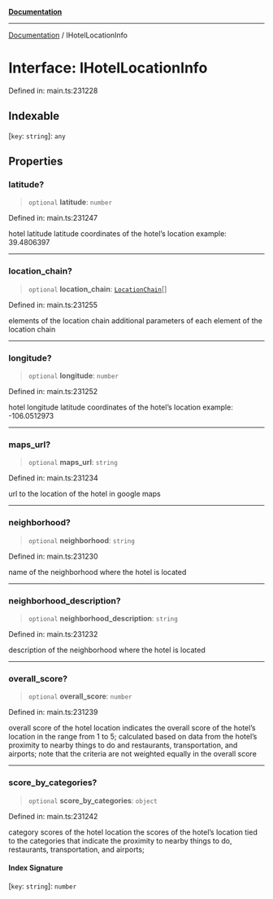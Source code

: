 [**Documentation**](../README.md)

***

[Documentation](../README.md) / IHotelLocationInfo

# Interface: IHotelLocationInfo

Defined in: main.ts:231228

## Indexable

\[`key`: `string`\]: `any`

## Properties

### latitude?

> `optional` **latitude**: `number`

Defined in: main.ts:231247

hotel latitude
latitude coordinates of the hotel’s location
example:
39.4806397

***

### location\_chain?

> `optional` **location\_chain**: [`LocationChain`](../classes/LocationChain.md)[]

Defined in: main.ts:231255

elements of the location chain
additional parameters of each element of the location chain

***

### longitude?

> `optional` **longitude**: `number`

Defined in: main.ts:231252

hotel longitude
latitude coordinates of the hotel’s location
example:
-106.0512973

***

### maps\_url?

> `optional` **maps\_url**: `string`

Defined in: main.ts:231234

url to the location of the hotel in google maps

***

### neighborhood?

> `optional` **neighborhood**: `string`

Defined in: main.ts:231230

name of the neighborhood where the hotel is located

***

### neighborhood\_description?

> `optional` **neighborhood\_description**: `string`

Defined in: main.ts:231232

description of the neighborhood where the hotel is located

***

### overall\_score?

> `optional` **overall\_score**: `number`

Defined in: main.ts:231239

overall score of the hotel location
indicates the overall score of the hotel’s location in the range from 1 to 5;
calculated based on data from the hotel’s proximity to nearby things to do and restaurants, transportation, and airports;
note that the criteria are not weighted equally in the overall score

***

### score\_by\_categories?

> `optional` **score\_by\_categories**: `object`

Defined in: main.ts:231242

category scores of the hotel location
the scores of the hotel’s location tied to the categories that indicate the proximity to nearby things to do, restaurants, transportation, and airports;

#### Index Signature

\[`key`: `string`\]: `number`
